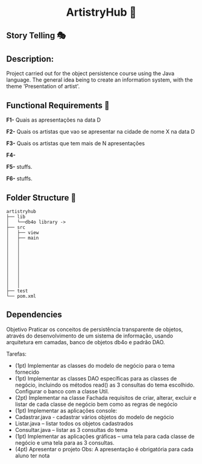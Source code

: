 <div align="center">

# ArtistryHub 🎉

</div>

## Story Telling 🎭


## Description:
 Project carried out for the object persistence course using the Java language. The general idea being to create an information system, with the theme 'Presentation of artist'.

## Functional Requirements 📝

**F1-** Quais as apresentações na data D

**F2-** Quais os artistas que vao se apresentar na cidade de nome X na data D

**F3-** Quais os artistas que tem mais de N apresentações

**F4-** 

**F5-** stuffs.

**F6-** stuffs.

## Folder Structure 📂

    artistryhub
    ├── lib
    │   └──db4o library ->
    ├── src     
    │   ├── view
    │   ├── main  
    │   │
    │   │
    │   │
    │   │
    │   │
    │   │
    │   │
    │   │
    │   │
    ├── test                
    └── pom.xml

## Dependencies

Objetivo
Praticar os conceitos de persistência transparente de objetos, através do
desenvolvimento de um sistema de informação, usando arquitetura em camadas, banco
de objetos db4o e padrão DAO.

Tarefas:
- (1pt) Implementar as classes do modelo de negócio para o tema fornecido
- (1pt) Implementar as classes DAO específicas para as classes de negócio,
incluindo os métodos read() as 3 consultas do tema escolhido. Configurar o
banco com a classe Util.
- (2pt) Implementar na classe Fachada requisitos de criar, alterar, excluir e listar
de cada classe de negócio bem como as regras de negócio
- (1pt) Implementar as aplicações console:
- Cadastrar.java - cadastrar vários objetos do modelo de negócio
- Listar.java – listar todos os objetos cadastrados
- Consultar.java – listar as 3 consultas do tema
- (1pt) Implementar as aplicações gráficas – uma tela para cada classe de negócio
e uma tela para as 3 consultas.
- (4pt) Apresentar o projeto
Obs: A apresentação é obrigatória para cada aluno ter nota